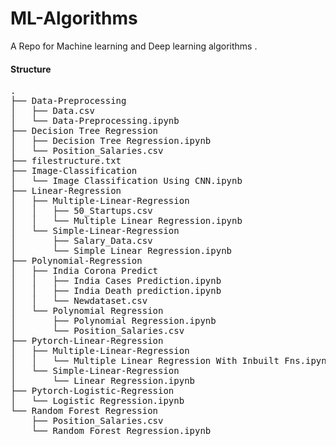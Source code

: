 # ML-Algorithms
A Repo for Machine learning and Deep learning algorithms .

#### Structure

<pre>
.
├── Data-Preprocessing
│   ├── Data.csv
│   └── Data-Preprocessing.ipynb
├── Decision Tree Regression
│   ├── Decision Tree Regression.ipynb
│   └── Position_Salaries.csv
├── filestructure.txt
├── Image-Classification
│   └── Image Classification Using CNN.ipynb
├── Linear-Regression
│   ├── Multiple-Linear-Regression
│   │   ├── 50_Startups.csv
│   │   └── Multiple Linear Regression.ipynb
│   └── Simple-Linear-Regression
│       ├── Salary_Data.csv
│       └── Simple Linear Regression.ipynb
├── Polynomial-Regression
│   ├── India Corona Predict
│   │   ├── India Cases Prediction.ipynb
│   │   ├── India Death prediction.ipynb
│   │   └── Newdataset.csv
│   └── Polynomial Regression
│       ├── Polynomial Regression.ipynb
│       └── Position_Salaries.csv
├── Pytorch-Linear-Regression
│   ├── Multiple-Linear-Regression
│   │   └── Multiple Linear Regression With Inbuilt Fns.ipynb
│   └── Simple-Linear-Regression
│       └── Linear Regression.ipynb
├── Pytorch-Logistic-Regression
│   └── Logistic Regression.ipynb
└── Random Forest Regression
    ├── Position_Salaries.csv
    └── Random Forest Regression.ipynb

</pre>
